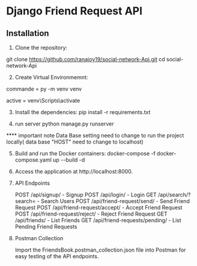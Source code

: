 # Django Friend Request API

## Installation

1. Clone the repository:


git clone https://github.com/ranajoy19/social-network-Api.git
cd social-network-Api

2. Create Virtual Environmemnt:

commande = py -m venv venv

active = venv\Scripts\activate


3. Install the dependencies:
    pip install -r requirements.txt


4. run server 
    python manage.py runserver 


**** important note Data Base setting need to change to run the project locally( data base "HOST" need to change to localhost)

5. Build and run the Docker containers:
    docker-compose -f docker-compose.yaml up --build -d


6. Access the application at http://localhost:8000.


7. API Endpoints

    POST /api/signup/ - Signup
    POST /api/login/ - Login
    GET /api/search/?search=<email or username> - Search Users
    POST /api/friend-request/send/ - Send Friend Request
    POST /api/friend-request/accept/ - Accept Friend Request
    POST /api/friend-request/reject/ - Reject Friend Request
    GET /api/friends/ - List Friends
    GET /api/friend-requests/pending/ - List Pending Friend Requests

8. Postman Collection

    Import the FriendsBook.postman_collection.json file into Postman for easy testing of the API endpoints.